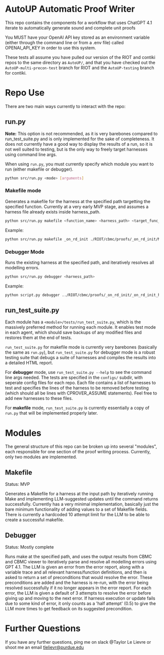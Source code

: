 # AutoUP Automatic Proof Writer

This repo contains the components for a workflow that uses ChatGPT 4.1 iterate to automatically generate sound and complete unit proofs

You MUST have your OpenAI API key stored as an environment variable (either through the command line or from a .env file) called OPENAI_API_KEY in order to use this system.

These tests all assume you have pulled our version of the RIOT and contiki repos to the same directory as `AutoUP/`, and that you have checked out the `AutoUP-multi-precon-test` branch for RIOT and the `AutoUP-testing` branch for contiki.

# Repo Use

There are two main ways currently to interact with the repo:

## run.py

**Note:** This option is not recommended, as it is very barebones compared to run_test_suite.py and is only implemented for the sake of completeness.
It does not currently have a good way to display the results of a run, so it is not well suited to testing, but is the only way to freely target harnesses using command line args.

When using `run.py`, you must currently specify which module you want to run (either makefile or debugger).

```bash
python src/run.py <mode> [arguments]
````

### Makefile mode

Generates a makefile for the harness at the specified path targetting the specified function. Currently at a very early MVP stage, and assumes a harness file already exists inside harness_path.

```bash
python src/run.py makefile <function_name> <harness_path> <target_func_path>
```

Example:
```bash
python src/run.py makefile _on_rd_init ./RIOT/cbmc/proofs/_on_rd_init/Makefile ./RIOT/sys/net/application_layer/cord/lc/cord_lc.c
```

### Debugger Mode

Runs the existing harness at the specified path, and iteratively resolves all modelling errors.

```bash
python src/run.py debugger <harness_path>
```

Example:
```bash
python script.py debugger ../RIOT/cbmc/proofs/_on_rd_init/_on_rd_init_harness.c
```


## run_test_suite.py

Each module has a `<module>/tests/run_test_suite.py`, which is the massively preferred method for running each module. It enables test mode in each agent, which should save backups of any modified files and restores them at the end of tests.

`run_test_suite.py` for makefile mode is currently very barebones (basically the same as `run.py`), but `run_test_suite.py` for debugger mode is a robust testing suite that debugs a suite of harnesses and compiles the results into a detailed HTML report. 

For **debugger** mode, use `run_test_suite.py --help` to see the command line args needed. The tests are specified in the `configs/` subdir, with seperate config files for each repo. Each file contains a list of harnesses to test and specifies the lines of the harness to be removed before testing (which should all be lines with CPROVER_ASSUME statements). Feel free to add new harnesses to these files.

For **makefile** mode, `run_test_suite.py` is currently essentially a copy of `run.py` that will be implemented properly later.

# Modules

The general structure of this repo can be broken up into several "modules", each responsible for one section of the proof writing process. Currently, only two modules are implemented.

## Makefile

Status: MVP

Generates a Makefile for a harness at the input path by iteratively running Make and implementing LLM-suggested updates until the command returns successfully. Currently has a very minimal implementation, basically just the bare minimum functionality of adding values to a set of Makefile fields. There is currently a hardcoded 10 attempt limit for the LLM to be able to create a successful makefile.

## Debugger

Status: Mostly complete

Runs make at the specified path, and uses the output results from CBMC and CBMC viewer to iteratively parse and resolve all modelling errors using GPT 4.1. The LLM is given an error from the error report, along with a variable trace and all relevant harness/function definitions, and then is asked to return a set of preconditions that would resolve the error. These preconditions are added and the harness is re-run, with the error being resolved successfully if it no longer appears in the error report. For each error, the LLM is given a default of 3 attempts to resolve the error before giving up and moving to the next error. If harness execution or update fails due to some kind of error, it only counts as a 'half attempt' (0.5) to give the LLM more times to get feedback on its suggested precondition.


# Further Questions

If you have any further questions, ping me on slack @Taylor Le Lievre or shoot me an email tlelievr@purdue.edu